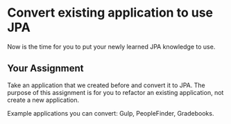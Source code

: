 # Convert existing application to use JPA

Now is the time for you to put your newly learned JPA knowledge to use.

## Your Assignment

Take an application that we created before and convert it to JPA. The purpose of this assignment is for you to refactor an existing application, not create a new application.

Example applications you can convert: Gulp, PeopleFinder, Gradebooks.

